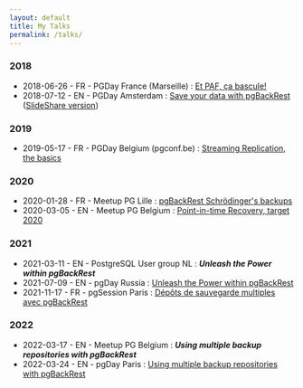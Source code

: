 ```yaml
---
layout: default
title: My Talks
permalink: /talks/
---
```


### 2018

* 2018-06-26 - FR - PGDay France (Marseille) : [Et PAF, ça bascule!](https://pgstef.github.io/talks/fr/PAF_PGDayFR_2018-06-26.html.gz)
* 2018-07-12 - EN - PGDay Amsterdam : [Save your data with pgBackRest](https://pgstef.github.io/talks/en/20180712_pgdayAmsterdam_pgBackRest.html.gz) ([SlideShare version](https://www.slideshare.net/PGDayAmsterdam/pgdayamsterdam-2018-stefan-fercot-save-your-data-with-pgbackrest))

### 2019

* 2019-05-17 - FR - PGDay Belgium (pgconf.be) : [Streaming Replication, the basics](https://pgstef.github.io/talks/en/20190517_pgconfBE_Streaming-Replication.reveal.pdf)

### 2020

* 2020-01-28 - FR - Meetup PG Lille : [pgBackRest Schrödinger's backups](https://pgstef.github.io/talks/fr/20200128_meetup_pgbackrest-schrodingers-backups.reveal.pdf)
* 2020-03-05 - EN - Meetup PG Belgium : [Point-in-time Recovery, target 2020](https://pgstef.github.io/talks/en/20200305_meetup_pitr-target-2020.reveal.pdf)

### 2021

* 2021-03-11 - EN - PostgreSQL User group NL : ***Unleash the Power within pgBackRest***
* 2021-07-09 - EN - pgDay Russia : [Unleash the Power within pgBackRest](https://pgstef.github.io/talks/en/20210709_pgdayru_Unleash-the-Power-within-pgBackRest.pdf)
* 2021-11-17 - FR - pgSession Paris : [Dépôts de sauvegarde multiples avec pgBackRest](https://pgstef.github.io/talks/fr/20211117_pgsession14_pgbackrest-multi-repo.reveal.pdf)

### 2022

* 2022-03-17 - EN - Meetup PG Belgium : ***Using multiple backup repositories with pgBackRest***
* 2022-03-24 - EN - pgDay Paris : [Using multiple backup repositories with pgBackRest](https://pgstef.github.io/talks/en/20220324_pgDayParis_Using-multiple-backup-repositories-with-pgBackRest.pdf)
